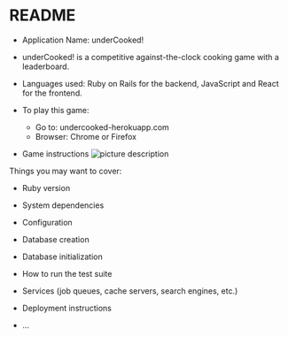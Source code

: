 # README

* Application Name: underCooked!

* underCooked! is a competitive against-the-clock cooking game with a leaderboard.

* Languages used: Ruby on Rails for the backend, JavaScript and React for the frontend.

* To play this game:
  - Go to: undercooked-herokuapp.com
  - Browser: Chrome or Firefox

* Game instructions
![picture description](https://i.ibb.co/jkfgPSn/new-game-interface.png)



Things you may want to cover:

* Ruby version

* System dependencies

* Configuration

* Database creation

* Database initialization

* How to run the test suite

* Services (job queues, cache servers, search engines, etc.)

* Deployment instructions

* ...
